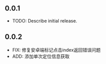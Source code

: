 ## 0.0.1

* TODO: Describe initial release.

## 0.0.2

* FIX: 修复安卓端标记点击index返回错误问题
* ADD: 添加单次定位信息获取
